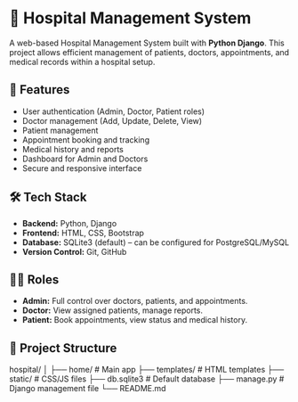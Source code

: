 # 🏥 Hospital Management System

A web-based Hospital Management System built with **Python Django**. This project allows efficient management of patients, doctors, appointments, and medical records within a hospital setup.

## 🚀 Features

- User authentication (Admin, Doctor, Patient roles)
- Doctor management (Add, Update, Delete, View)
- Patient management
- Appointment booking and tracking
- Medical history and reports
- Dashboard for Admin and Doctors
- Secure and responsive interface

## 🛠️ Tech Stack

- **Backend:** Python, Django
- **Frontend:** HTML, CSS, Bootstrap
- **Database:** SQLite3 (default) – can be configured for PostgreSQL/MySQL
- **Version Control:** Git, GitHub

## 🧑‍💻 Roles

- **Admin:** Full control over doctors, patients, and appointments.
- **Doctor:** View assigned patients, manage reports.
- **Patient:** Book appointments, view status and medical history.

## 📂 Project Structure

hospital/
│
├── home/ # Main app
├── templates/ # HTML templates
├── static/ # CSS/JS files
├── db.sqlite3 # Default database
├── manage.py # Django management file
└── README.md